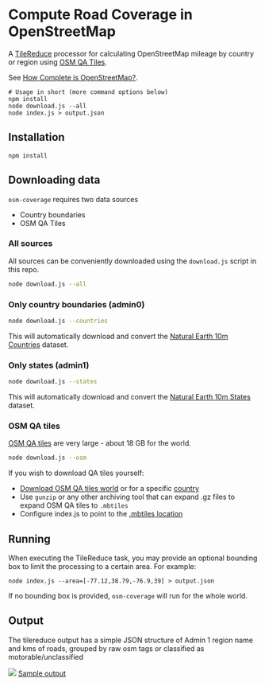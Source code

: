 # Compute Road Coverage in OpenStreetMap

A [TileReduce](https://github.com/mapbox/tile-reduce) processor for calculating OpenStreetMap mileage by country or region using [OSM QA Tiles](http://osmlab.github.io/osm-qa-tiles/).

See [How Complete is OpenStreetMap?](https://www.mapbox.com/blog/how-complete-is-openstreetmap/).

    # Usage in short (more command options below)
    npm install
    node download.js --all
    node index.js > output.json

## Installation

```
npm install
```

## Downloading data


`osm-coverage` requires two data sources

- Country boundaries
- OSM QA Tiles

### All sources

All sources can be conveniently downloaded using the `download.js` script in this repo.

```sh
node download.js --all
```


### Only country boundaries (admin0)

```sh
node download.js --countries
```

This will automatically download and convert the [Natural Earth 10m Countries](http://www.naturalearthdata.com/downloads/10m-cultural-vectors/10m-admin-0-countries/) dataset.

### Only states (admin1)

```sh
node download.js --states
```

This will automatically download and convert the [Natural Earth 10m States](http://www.naturalearthdata.com/downloads/10m-cultural-vectors/10m-admin-1-states-provinces/) dataset.

### OSM QA tiles

[OSM QA tiles](http://osmlab.github.io/osm-qa-tiles/) are very large - about 18 GB for the world.

```sh
node download.js --osm
```

If you wish to download QA tiles yourself:

- [Download OSM QA tiles world](https://s3.amazonaws.com/mapbox/osm-qa-tiles/latest.planet.mbtiles.gz) or for a specific [country](https://www.mapbox.com/blog/qa-tiles-extracts/)
- Use `gunzip` or any other archiving tool that can expand .gz files to expand OSM QA tiles to `.mbtiles`
- Configure index.js to point to the [.mbtiles location](https://github.com/mapbox/osm-coverage/blob/regions/index.js#L10)


## Running

When executing the TileReduce task, you may provide an optional bounding box to limit the processing to a certain area. For example:

```
node index.js --area=[-77.12,38.79,-76.9,39] > output.json
```

If no bounding box is provided, `osm-coverage` will run for the whole world.

## Output
The tilereduce output has a simple JSON structure of Admin 1 region name and kms of roads, grouped by raw osm tags or classified as motorable/unclassified

![](https://cloud.githubusercontent.com/assets/126868/12383870/13d1bf30-bdd1-11e5-86cb-13f017526229.png)
[Sample output](http://www.jsoneditoronline.org/?id=e54dbda0cb33e34db41439fc80baf579)
